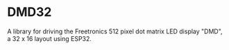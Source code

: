 # DMD32
A library for driving the Freetronics 512 pixel dot matrix LED display "DMD", a 32 x 16 layout using ESP32.
